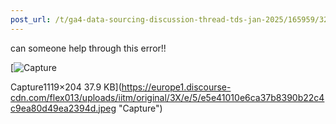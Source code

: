 ```yaml
---
post_url: /t/ga4-data-sourcing-discussion-thread-tds-jan-2025/165959/329
---
```

can someone help through this error!!  

[![Capture](https://europe1.discourse-cdn.com/flex013/uploads/iitm/optimized/3X/e/5/e5e41010e6ca37b8390b22c4c9ea80d49ea2394d_2_690x125.jpeg)

Capture1119×204 37.9 KB](https://europe1.discourse-cdn.com/flex013/uploads/iitm/original/3X/e/5/e5e41010e6ca37b8390b22c4c9ea80d49ea2394d.jpeg "Capture")
